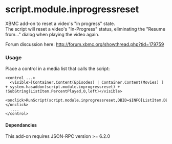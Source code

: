 # script.module.inprogressreset
XBMC add-on to reset a video's "in progress" state.  
The script will reset a video's "In-Progress" status, eliminating the "Resume from..." dialog when playing the video again.

Forum discussion here: http://forum.xbmc.org/showthread.php?tid=179759

### Usage
Place a control in a media list that calls the script:

    <control ...>
      <visible>[Container.Content(Episodes) | Container.Content(Movies) ] + system.hasaddon(script.module.inprogressreset) + !SubString(ListItem.PercentPlayed,0,left)</visible>
      <onclick>RunScript(script.module.inprogressreset,DBID=$INFO[ListItem.DBID])</onclick>
      ....
    </control>

#### Dependancies
This add-on requires JSON-RPC version >= 6.2.0
